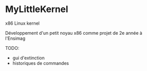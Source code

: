 # MyLittleKernel
x86 Linux kernel

Développement d'un petit noyau x86 comme projet de 2e année à l'Ensimag

TODO:
- gui d'extinction
- historiques de commandes
